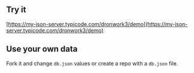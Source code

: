 ## Try it

[https://my-json-server.typicode.com/dronwork3/demo](https://my-json-server.typicode.com/dronwork3/demo)

## Use your own data

Fork it and change `db.json` values or create a repo with a `db.json` file.
